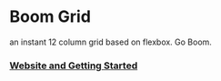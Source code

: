 # Boom Grid

an instant 12 column grid based on flexbox. Go Boom.

### [Website and Getting Started](https://siddacool.github.io/boom-grid)

